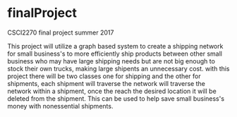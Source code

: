 # finalProject
CSCI2270 final project summer 2017

This project will utilize a graph based system to create a shipping network for small business's to more efficiently ship products between other small business who may have large shipping needs but are not big enough to stock their own trucks, making large shipents an unnecessary cost. with this project there will be two classes one for shipping and the other for shipments, each shipment will traverse the network will traverse the network within a shipment, once the reach the desired location it will be deleted from the shipment. This can be used to help save small business's money with nonessential shipments. 
